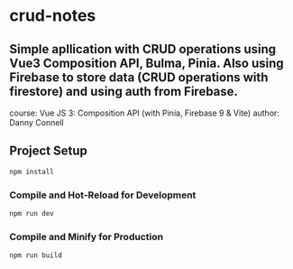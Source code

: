 # crud-notes

## Simple apllication with CRUD operations using Vue3 Composition API, Bulma, Pinia. Also using Firebase to store data (CRUD operations with firestore) and using auth from Firebase.

course: Vue JS 3: Composition API (with Pinia, Firebase 9 & Vite)
author: Danny Connell

## Project Setup

```sh
npm install
```

### Compile and Hot-Reload for Development

```sh
npm run dev
```

### Compile and Minify for Production

```sh
npm run build
```
